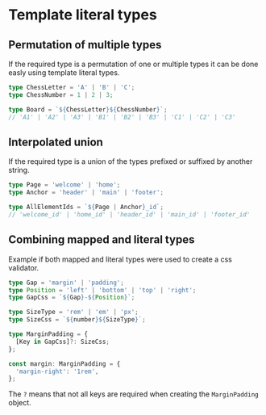 # Template literal types

## Permutation of multiple types

If the required type is a permutation of one or multiple types it can be done easly using template literal types.

```typescript
type ChessLetter = 'A' | 'B' | 'C';
type ChessNumber = 1 | 2 | 3;

type Board = `${ChessLetter}${ChessNumber}`;
// 'A1' | 'A2' | 'A3' | 'B1' | 'B2' | 'B3' | 'C1' | 'C2' | 'C3'
```

## Interpolated union

If the required type is a union of the types prefixed or suffixed by another string.

```typescript
type Page = 'welcome' | 'home';
type Anchor = 'header' | 'main' | 'footer';

type AllElementIds = `${Page | Anchor}_id`;
// 'welcome_id' | 'home_id' | 'header_id' | 'main_id' | 'footer_id'
```

## Combining mapped and literal types

Example if both mapped and literal types were used to create a css validator.

```typescript
type Gap = 'margin' | 'padding';
type Position = 'left' | 'bottom' | 'top' | 'right';
type GapCss = `${Gap}-${Position}`;

type SizeType = 'rem' | 'em' | 'px';
type SizeCss = `${number}${SizeType}`;

type MarginPadding = {
  [Key in GapCss]?: SizeCss;
};

const margin: MarginPadding = {
  'margin-right': '1rem',
};
```

The `?` means that not all keys are required when creating the `MarginPadding` object.
